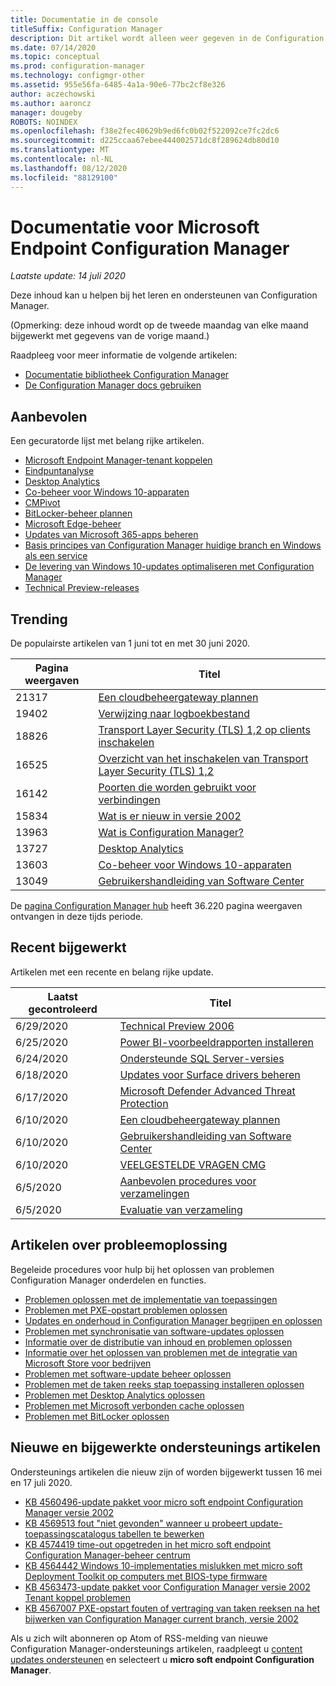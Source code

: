 ```yaml
---
title: Documentatie in de console
titleSuffix: Configuration Manager
description: Dit artikel wordt alleen weer gegeven in de Configuration Manager-console.
ms.date: 07/14/2020
ms.topic: conceptual
ms.prod: configuration-manager
ms.technology: configmgr-other
ms.assetid: 955e56fa-6485-4a1a-90e6-77bc2cf8e326
author: aczechowski
ms.author: aaroncz
manager: dougeby
ROBOTS: NOINDEX
ms.openlocfilehash: f38e2fec40629b9ed6fc0b02f522092ce7fc2dc6
ms.sourcegitcommit: d225ccaa67ebee444002571dc8f289624db80d10
ms.translationtype: MT
ms.contentlocale: nl-NL
ms.lasthandoff: 08/12/2020
ms.locfileid: "88129100"
---
```

<!-- 
- Feature 1357546
- This page displays in-console, under the Community workspace, Documentation node. 
- Don't use any relative links; must be full https://docs.microsoft.com and language neutral
- Process: https://microsoft.sharepoint.com/teams/ConfigMgr/Documents/ContentPub/Data%20collection%20process%20for%20Feature%201357546%20In-console%20documentation.docx?web=1
-->

# <a name="microsoft-endpoint-configuration-manager-documentation"></a>Documentatie voor Microsoft Endpoint Configuration Manager

*Laatste update: 14 juli 2020*

Deze inhoud kan u helpen bij het leren en ondersteunen van Configuration Manager.

(Opmerking: deze inhoud wordt op de tweede maandag van elke maand bijgewerkt met gegevens van de vorige maand.)

Raadpleeg voor meer informatie de volgende artikelen:

- [Documentatie bibliotheek Configuration Manager](https://docs.microsoft.com/mem/configmgr)  
- [De Configuration Manager docs gebruiken](https://docs.microsoft.com/mem/configmgr/core/understand/use-docs)

## <a name="recommended"></a>Aanbevolen

Een gecuratorde lijst met belang rijke artikelen.

- [Microsoft Endpoint Manager-tenant koppelen](https://docs.microsoft.com/mem/configmgr/tenant-attach/)
- [Eindpuntanalyse](https://docs.microsoft.com/mem/analytics/)
- [Desktop Analytics](https://docs.microsoft.com/mem/configmgr/desktop-analytics/)
- [Co-beheer voor Windows 10-apparaten](https://docs.microsoft.com/mem/configmgr/comanage/)  
- [CMPivot](https://docs.microsoft.com/mem/configmgr/core/servers/manage/cmpivot)  
- [BitLocker-beheer plannen](https://docs.microsoft.com/mem/configmgr/protect/plan-design/bitlocker-management)  
- [Microsoft Edge-beheer](https://docs.microsoft.com/mem/configmgr/apps/deploy-use/deploy-edge)  
- [Updates van Microsoft 365-apps beheren](https://docs.microsoft.com/mem/configmgr/sum/deploy-use/manage-office-365-proplus-updates)  
- [Basis principes van Configuration Manager huidige branch en Windows als een service](https://docs.microsoft.com/mem/configmgr/core/understand/configuration-manager-and-windows-as-service)
- [De levering van Windows 10-updates optimaliseren met Configuration Manager](https://docs.microsoft.com/mem/configmgr/sum/deploy-use/optimize-windows-10-update-delivery)
- [Technical Preview-releases](https://docs.microsoft.com/mem/configmgr/core/get-started/technical-preview)

## <a name="trending"></a>Trending

De populairste artikelen van 1 juni tot en met 30 juni 2020.

| Pagina weergaven | Titel |
|------------|-------|
| 21317 | [Een cloudbeheergateway plannen](https://docs.microsoft.com/mem/configmgr/core/clients/manage/cmg/plan-cloud-management-gateway) |
| 19402 | [Verwijzing naar logboekbestand](https://docs.microsoft.com/mem/configmgr/core/plan-design/hierarchy/log-files) |
| 18826 | [Transport Layer Security (TLS) 1,2 op clients inschakelen](https://docs.microsoft.com/mem/configmgr/core/plan-design/security/enable-tls-1-2-client) |
| 16525 | [Overzicht van het inschakelen van Transport Layer Security (TLS) 1,2](https://docs.microsoft.com/mem/configmgr/core/plan-design/security/enable-tls-1-2) |
| 16142 | [Poorten die worden gebruikt voor verbindingen](https://docs.microsoft.com/mem/configmgr/core/plan-design/hierarchy/ports) |
| 15834 | [Wat is er nieuw in versie 2002](https://docs.microsoft.com/mem/configmgr/core/plan-design/changes/whats-new-in-version-2002) |
| 13963 | [Wat is Configuration Manager?](https://docs.microsoft.com/mem/configmgr/core/understand/introduction) |
| 13727 | [Desktop Analytics](https://docs.microsoft.com/mem/configmgr/desktop-analytics/overview) |
| 13603 | [Co-beheer voor Windows 10-apparaten](https://docs.microsoft.com/mem/configmgr/comanage/overview) |
| 13049 | [Gebruikershandleiding van Software Center](https://docs.microsoft.com/mem/configmgr/core/understand/software-center) |

De [pagina Configuration Manager hub](https://docs.microsoft.com/mem/configmgr/) heeft 36.220 pagina weergaven ontvangen in deze tijds periode.

## <a name="recently-updated"></a>Recent bijgewerkt

Artikelen met een recente en belang rijke update.

| Laatst gecontroleerd | Titel |
|---------------|-------|
| 6/29/2020 | [Technical Preview 2006](https://docs.microsoft.com/mem/configmgr/core/get-started/2020/technical-preview-2006) |
| 6/25/2020 | [Power BI-voorbeeldrapporten installeren](https://docs.microsoft.com/mem/configmgr/core/servers/manage/powerbi-sample-reports) |
| 6/24/2020 | [Ondersteunde SQL Server-versies](https://docs.microsoft.com/mem/configmgr/core/plan-design/configs/support-for-sql-server-versions) |
| 6/18/2020 | [Updates voor Surface drivers beheren](https://docs.microsoft.com/mem/configmgr/sum/deploy-use/surface-drivers) |
| 6/17/2020 | [Microsoft Defender Advanced Threat Protection](https://docs.microsoft.com/mem/configmgr/protect/deploy-use/defender-advanced-threat-protection) |
| 6/10/2020 | [Een cloudbeheergateway plannen](https://docs.microsoft.com/mem/configmgr/core/clients/manage/cmg/plan-cloud-management-gateway) |
| 6/10/2020 | [Gebruikershandleiding van Software Center](https://docs.microsoft.com/mem/configmgr/core/understand/software-center) |
| 6/10/2020 | [VEELGESTELDE VRAGEN CMG](https://docs.microsoft.com/mem/configmgr/core/clients/manage/cmg/cloud-management-gateway-faq) |
| 6/5/2020 | [Aanbevolen procedures voor verzamelingen](https://docs.microsoft.com/mem/configmgr/core/clients/manage/collections/best-practices-for-collections) |
| 6/5/2020 | [Evaluatie van verzameling](https://docs.microsoft.com/mem/configmgr/core/clients/manage/collections/collection-evaluation) |

## <a name="troubleshooting-articles"></a>Artikelen over probleemoplossing

Begeleide procedures voor hulp bij het oplossen van problemen Configuration Manager onderdelen en functies.

- [Problemen oplossen met de implementatie van toepassingen](https://docs.microsoft.com/mem/configmgr/apps/understand/app-deployment-technical-reference)
- [Problemen met PXE-opstart problemen oplossen](https://support.microsoft.com/help/4468612)
- [Updates en onderhoud in Configuration Manager begrijpen en oplossen](https://support.microsoft.com/help/4490424)
- [Problemen met synchronisatie van software-updates oplossen](https://support.microsoft.com/help/10059)
- [Informatie over de distributie van inhoud en problemen oplossen](https://support.microsoft.com/help/4482728)
- [Informatie over het oplossen van problemen met de integratie van Microsoft Store voor bedrijven](https://docs.microsoft.com/mem/configmgr/apps/deploy-use/troubleshoot-microsoft-store-for-business-integration)
- [Problemen met software-update beheer oplossen](https://support.microsoft.com/help/10680)
- [Problemen met de taken reeks stap toepassing installeren oplossen](https://support.microsoft.com/help/18408/)
- [Problemen met Desktop Analytics oplossen](https://docs.microsoft.com/mem/configmgr/desktop-analytics/troubleshooting)
- [Problemen met Microsoft verbonden cache oplossen](https://docs.microsoft.com/mem/configmgr/core/servers/deploy/configure/troubleshoot-microsoft-connected-cache)
- [Problemen met BitLocker oplossen](https://docs.microsoft.com/mem/configmgr/protect/tech-ref/bitlocker/troubleshoot)

## <a name="new-and-updated-support-articles"></a>Nieuwe en bijgewerkte ondersteunings artikelen

Ondersteunings artikelen die nieuw zijn of worden bijgewerkt tussen 16 mei en 17 juli 2020.

- [KB 4560496-update pakket voor micro soft endpoint Configuration Manager versie 2002](https://support.microsoft.com/help/4560496)
- [KB 4569513 fout "niet gevonden" wanneer u probeert update-toepassingscatalogus tabellen te bewerken](https://support.microsoft.com/help/4569513)
- [KB 4574419 time-out opgetreden in het micro soft endpoint Configuration Manager-beheer centrum](https://support.microsoft.com/help/4574416)
- [KB 4564442 Windows 10-implementaties mislukken met micro soft Deployment Toolkit op computers met BIOS-type firmware](https://support.microsoft.com/help/4564442)
- [KB 4563473-update pakket voor Configuration Manager versie 2002 Tenant koppel problemen](https://support.microsoft.com/help/4563473)
- [KB 4567007 PXE-opstart fouten of vertraging van taken reeksen na het bijwerken van Configuration Manager current branch, versie 2002](https://support.microsoft.com/help/4567007)

Als u zich wilt abonneren op Atom of RSS-melding van nieuwe Configuration Manager-ondersteunings artikelen, raadpleegt u [content updates ondersteunen](https://support.microsoft.com/help/4089498/) en selecteert u **micro soft endpoint Configuration Manager**.  
